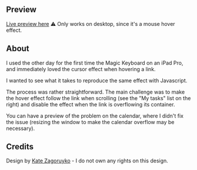 ## Preview
[Live preview here](https://orasq.github.io/ipad-mouseover-effect/)
⚠️ Only works on desktop, since it's a mouse hover effect.

## About
I used the other day for the first time the Magic Keyboard on an iPad Pro, and immediately loved the cursor effect when hovering a link.

I wanted to see what it takes to reproduce the same effect with Javascript.

The process was rather straightforward. The main challenge was to make the hover effect follow the link when scrolling (see the "My tasks" list on the right) and disable the effect when the link is overflowing its container.

You can have a preview of the problem on the calendar, where I didn't fix the issue (resizing the window to make the calendar overflow may be necessary).

## Credits
Design by [Kate Zagoruyko](https://dribbble.com/shots/14832717-Website-for-freelancers) - I do not own any rights on this design.
